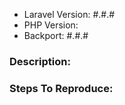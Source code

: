 - Laravel Version: #.#.#
- PHP Version:
- Backport: #.#.#

### Description:


### Steps To Reproduce:
